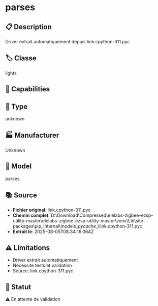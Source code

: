 # parses

## 📋 Description
Driver extrait automatiquement depuis link.cpython-311.pyc

## 🏷️ Classe
lights

## 🔧 Capabilities


## 📡 Type
unknown

## 🏭 Manufacturer
Unknown

## 📱 Model
parses

## 📚 Source
- **Fichier original**: link.cpython-311.pyc
- **Chemin complet**: D:\Download\Compressed\elelabs-zigbee-ezsp-utility-master\elelabs-zigbee-ezsp-utility-master\venv\Lib\site-packages\pip\_internal\models\__pycache__\link.cpython-311.pyc
- **Extrait le**: 2025-08-05T08:34:16.064Z

## ⚠️ Limitations
- Driver extrait automatiquement
- Nécessite tests et validation
- Source: link.cpython-311.pyc

## 🚀 Statut
⚠️ En attente de validation
